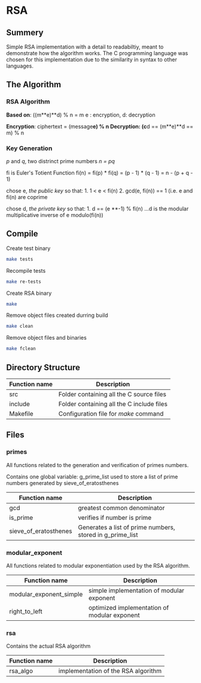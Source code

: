 # RSA

## Summery
Simple RSA implementation with a detail to readabiltiy, meant to demonstrate
how the algorithm works. The C programming language was chosen for this implementation
due to the similarity in syntax to other languages.

## The Algorithm
### RSA Algorithm
**Based on**: ((m**e)**d) % n = m
e : encryption, d: decryption

**Encryption**: ciphertext = (message**e) % n
**Decryption**: (c**d == (m**e)**d == m)  % n

### Key Generation
*p* and *q*, two distrinct prime numbers
*n = pq*

fi is Euler's Totient Function
fi(n) = fi(p) * fi(q) = (p - 1) * (q - 1) = n - (p + q - 1)

chose e, *the public key* so that:
      1. 1 < e < fi(n)
      2. gcd(e, fi(n)) == 1 (i.e. e and fi(n) are coprime

chose d, *the private key* so that:
      1. d == (e **-1) % fi(n)
      ...d is the modular multiplicative inverse of e modulo(fi(n))

## Compile
Create test binary
```bash
make tests
```

Recompile tests
```bash
make re-tests
```

Create RSA binary
```bash
make
```

Remove object files created durring build
```bash
make clean
```

Remove object files and binaries
```bash
make fclean
```

## Directory Structure

| Function name		| Description					|
| -------------		| -----------					|
| src			| Folder containing all the C source files	|
| include		| Folder containing all the C include files	|
| Makefile		| Configuration file for *make* command		|

## Files
### primes
All functions related to the generation and verification of primes numbers.

Contains one global variable: g_prime_list used to store a list of prime numbers
generated by sieve_of_eratosthenes

| Function name	      	 | Description							|
| -------------		 | -----------							|
| gcd			 | greatest common denominator					|
| is_prime		 | verifies if number is prime					|
| sieve_of_eratosthenes	 | Generates a list of prime numbers, stored in g_prime_list	|

### modular_exponent
All functions related to modular exponentiation used by the RSA algorithm.

| Function name		 	 | Description					|
| -------------		 	 | -----------					|
| modular_exponent_simple	 | simple implementation of modular exponent	|
| right_to_left			 | optimized implementation of modular exponent	|

### rsa
Contains the actual RSA algorithm

| Function name			| Description					|
| -------------			| -----------					|
| rsa_algo			| implementation of the RSA algorithm		|
